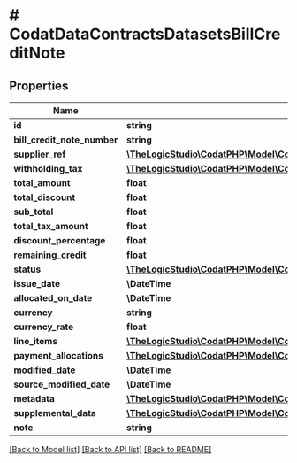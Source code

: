 # # CodatDataContractsDatasetsBillCreditNote

## Properties

Name | Type | Description | Notes
------------ | ------------- | ------------- | -------------
**id** | **string** |  | [optional]
**bill_credit_note_number** | **string** |  | [optional]
**supplier_ref** | [**\TheLogicStudio\CodatPHP\Model\CodatDataContractsDatasetsSupplierRef**](CodatDataContractsDatasetsSupplierRef.md) |  | [optional]
**withholding_tax** | [**\TheLogicStudio\CodatPHP\Model\CodatDataContractsDatasetsWithholdingTax[]**](CodatDataContractsDatasetsWithholdingTax.md) |  | [optional]
**total_amount** | **float** |  |
**total_discount** | **float** |  |
**sub_total** | **float** |  |
**total_tax_amount** | **float** |  |
**discount_percentage** | **float** |  |
**remaining_credit** | **float** |  |
**status** | [**\TheLogicStudio\CodatPHP\Model\CodatDataContractsDatasetsCreditNoteStatus**](CodatDataContractsDatasetsCreditNoteStatus.md) |  |
**issue_date** | **\DateTime** |  | [optional]
**allocated_on_date** | **\DateTime** |  | [optional]
**currency** | **string** |  | [optional]
**currency_rate** | **float** |  | [optional]
**line_items** | [**\TheLogicStudio\CodatPHP\Model\CodatDataContractsDatasetsBillCreditNoteLineItem[]**](CodatDataContractsDatasetsBillCreditNoteLineItem.md) |  | [optional]
**payment_allocations** | [**\TheLogicStudio\CodatPHP\Model\CodatDataContractsDatasetsDetailedPaymentAllocation[]**](CodatDataContractsDatasetsDetailedPaymentAllocation.md) |  | [optional]
**modified_date** | **\DateTime** |  | [optional]
**source_modified_date** | **\DateTime** |  | [optional]
**metadata** | [**\TheLogicStudio\CodatPHP\Model\CodatDataContractsDatasetsMetadata**](CodatDataContractsDatasetsMetadata.md) |  | [optional]
**supplemental_data** | [**\TheLogicStudio\CodatPHP\Model\CodatDataContractsDatasetsDataInterfacesSupplementalData**](CodatDataContractsDatasetsDataInterfacesSupplementalData.md) |  | [optional]
**note** | **string** |  | [optional]

[[Back to Model list]](../../README.md#models) [[Back to API list]](../../README.md#endpoints) [[Back to README]](../../README.md)
